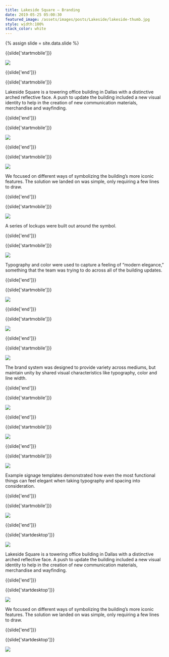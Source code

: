 ```yaml
---
title: Lakeside Square — Branding
date: 2019-05-25 05:00:30
featured_image: /assets/images/posts/Lakeside/lakeside-thumb.jpg
style: width:100%
stack_color: white
---
```

{% assign slide = site.data.slide %}


{{slide['startmobile']}}

<div><img class='full-height' src='{{ site.url }}/assets/images/posts/Lakeside/lakeside-1-mobile.png' srcset='{{ site.url }}/assets/images/posts/Lakeside/lakeside-1-mobile.png 375w, {{ site.url }}/assets/images/posts/Lakeside/lakeside-1-mobile@2x.png 750w, {{ site.url }}/assets/images/posts/Lakeside/lakeside-1-mobile@3x.png 1125w'></div>

{{slide['end']}}



{{slide['startmobile']}}

Lakeside Square is a towering office building in Dallas with a distinctive arched reflective face. A push to update the building included a new visual identity to help in the creation of new communication materials, merchandise and wayfinding.

{{slide['end']}}



{{slide['startmobile']}}

<div><img class='full-height' src='{{ site.url }}/assets/images/posts/Lakeside/lakeside-2-mobile.png' srcset='{{ site.url }}/assets/images/posts/Lakeside/lakeside-2-mobile.png 375w, {{ site.url }}/assets/images/posts/Lakeside/lakeside-2-mobile@2x.png 750w, {{ site.url }}/assets/images/posts/Lakeside/lakeside-2-mobile@3x.png 1125w'></div>

<p class='bg-dark'></p>

{{slide['end']}}



{{slide['startmobile']}}

<div><img class='full-width' src='{{ site.url }}/assets/images/posts/Lakeside/lakeside-3-mobile.png' srcset='{{ site.url }}/assets/images/posts/Lakeside/lakeside-3-mobile.png 375w, {{ site.url }}/assets/images/posts/Lakeside/lakeside-3-mobile@2x.png 750w, {{ site.url }}/assets/images/posts/Lakeside/lakeside-3-mobile@3x.png 1125w'></div>

<p class='bg'>We focused on different ways of symbolizing the building’s more iconic features. The solution we landed on was simple, only requiring a few lines to draw.</p>

{{slide['end']}}



{{slide['startmobile']}}

<div><img class='full-height' src='{{ site.url }}/assets/images/posts/Lakeside/lakeside-4-mobile.png' srcset='{{ site.url }}/assets/images/posts/Lakeside/lakeside-4-mobile.png 375w, {{ site.url }}/assets/images/posts/Lakeside/lakeside-4-mobile@2x.png 750w, {{ site.url }}/assets/images/posts/Lakeside/lakeside-4-mobile@3x.png 1125w'></div>

<p class='bg-dark'>A series of lockups were built out around the symbol.</p>

{{slide['end']}}



{{slide['startmobile']}}

<div><img class='full-width' src='{{ site.url }}/assets/images/posts/Lakeside/lakeside-5-mobile.png' srcset='{{ site.url }}/assets/images/posts/Lakeside/lakeside-5-mobile.png 375w, {{ site.url }}/assets/images/posts/Lakeside/lakeside-5-mobile@2x.png 750w, {{ site.url }}/assets/images/posts/Lakeside/lakeside-5-mobile@3x.png 1125w'></div>

<p class='bg'>Typography and color were used to capture a feeling of “modern elegance,” something that the team was trying to do across all of the building updates.</p>

{{slide['end']}}



{{slide['startmobile']}}

<div><img class='full-height' src='{{ site.url }}/assets/images/posts/Lakeside/lakeside-6-mobile.png' srcset='{{ site.url }}/assets/images/posts/Lakeside/lakeside-6-mobile.png 375w, {{ site.url }}/assets/images/posts/Lakeside/lakeside-6-mobile@2x.png 750w, {{ site.url }}/assets/images/posts/Lakeside/lakeside-6-mobile@3x.png 1125w'></div>


{{slide['end']}}




{{slide['startmobile']}}

<div><img class='full-width' src='{{ site.url }}/assets/images/posts/Lakeside/lakeside-7-mobile.png' srcset='{{ site.url }}/assets/images/posts/Lakeside/lakeside-7-mobile.png 375w, {{ site.url }}/assets/images/posts/Lakeside/lakeside-7-mobile@2x.png 750w, {{ site.url }}/assets/images/posts/Lakeside/lakeside-7-mobile@3x.png 1125w'></div>

{{slide['end']}}



{{slide['startmobile']}}

<div><img class='full-height' src='{{ site.url }}/assets/images/posts/Lakeside/lakeside-8-mobile.png' srcset='{{ site.url }}/assets/images/posts/Lakeside/lakeside-8-mobile.png 375w, {{ site.url }}/assets/images/posts/Lakeside/lakeside-8-mobile@2x.png 750w, {{ site.url }}/assets/images/posts/Lakeside/lakeside-8-mobile@3x.png 1125w'></div>

<p class='bg-dark'>The brand system was designed to provide variety across mediums, but maintain unity by shared visual characteristics like typography, color and line width.</p>

{{slide['end']}}



{{slide['startmobile']}}

<div><img class='full-width' src='{{ site.url }}/assets/images/posts/Lakeside/lakeside-9-mobile.png' srcset='{{ site.url }}/assets/images/posts/Lakeside/lakeside-9-mobile.png 375w, {{ site.url }}/assets/images/posts/Lakeside/lakeside-9-mobile@2x.png 750w, {{ site.url }}/assets/images/posts/Lakeside/lakeside-9-mobile@3x.png 1125w'></div>

{{slide['end']}}



{{slide['startmobile']}}

<div><img class='full-height' src='{{ site.url }}/assets/images/posts/Lakeside/lakeside-10-mobile.png' srcset='{{ site.url }}/assets/images/posts/Lakeside/lakeside-10-mobile.png 375w, {{ site.url }}/assets/images/posts/Lakeside/lakeside-10-mobile@2x.png 750w, {{ site.url }}/assets/images/posts/Lakeside/lakeside-10-mobile@3x.png 1125w'></div>

{{slide['end']}}




{{slide['startmobile']}}

<div><img class='full-width' src='{{ site.url }}/assets/images/posts/Lakeside/lakeside-11-mobile.png' srcset='{{ site.url }}/assets/images/posts/Lakeside/lakeside-11-mobile.png 375w, {{ site.url }}/assets/images/posts/Lakeside/lakeside-11-mobile@2x.png 750w, {{ site.url }}/assets/images/posts/Lakeside/lakeside-11-mobile@3x.png 1125w'></div>

<p class='bg'>Example signage templates demonstrated how even the most functional things can feel elegant when taking typography and spacing into consideration.</p>


{{slide['end']}}



{{slide['startmobile']}}

<div><img class='full-height' src='{{ site.url }}/assets/images/posts/Lakeside/lakeside-12-mobile.png' srcset='{{ site.url }}/assets/images/posts/Lakeside/lakeside-12-mobile.png 375w, {{ site.url }}/assets/images/posts/Lakeside/lakeside-12-mobile@2x.png 750w, {{ site.url }}/assets/images/posts/Lakeside/lakeside-12-mobile@3x.png 1125w'></div>

{{slide['end']}}






{{slide['startdesktop']}}

<div><img class='full-width' src='{{ site.url }}/assets/images/posts/Lakeside/lakeside-1@2x.png' srcset='{{ site.url }}/assets/images/posts/Lakeside/lakeside-1.png 1024w, {{ site.url }}/assets/images/posts/Lakeside/lakeside-1@2x.png 2048w, {{ site.url }}/assets/images/posts/Lakeside/lakeside-1@3x.png 3072w'></div>

Lakeside Square is a towering office building in Dallas with a distinctive arched reflective face. A push to update the building included a new visual identity to help in the creation of new communication materials, merchandise and wayfinding.

{{slide['end']}}



{{slide['startdesktop']}}

<div><img src='{{ site.url }}/assets/images/posts/Lakeside/lakeside-2@2x.png' srcset='{{ site.url }}/assets/images/posts/Lakeside/lakeside-2.png 794w, {{ site.url }}/assets/images/posts/Lakeside/lakeside-2@2x.png 1588w, {{ site.url }}/assets/images/posts/Lakeside/lakeside-2@3x.png 2382w'></div>

We focused on different ways of symbolizing the building’s more iconic features. The solution we landed on was simple, only requiring a few lines to draw.

{{slide['end']}}



{{slide['startdesktop']}}

<div class='row'>

<div><img src='{{ site.url }}/assets/images/posts/Lakeside/lakeside-3@2x.png' srcset='{{ site.url }}/assets/images/posts/Lakeside/lakeside-3.png 314w, {{ site.url }}/assets/images/posts/Lakeside/lakeside-3@2x.png 628w, {{ site.url }}/assets/images/posts/Lakeside/lakeside-3@3x.png 942w'></div><!--

--><div><img src='{{ site.url }}/assets/images/posts/Lakeside/lakeside-4@2x.png' srcset='{{ site.url }}/assets/images/posts/Lakeside/lakeside-4.png 474w, {{ site.url }}/assets/images/posts/Lakeside/lakeside-4@2x.png 948w, {{ site.url }}/assets/images/posts/Lakeside/lakeside-4@3x.png 1422w'></div>

</div>

A series of lockups were built out around the symbol.

{{slide['end']}}



{{slide['startdesktop']}}

<div><img src='{{ site.url }}/assets/images/posts/Lakeside/lakeside-5@2x.png' srcset='{{ site.url }}/assets/images/posts/Lakeside/lakeside-5.png 794w, {{ site.url }}/assets/images/posts/Lakeside/lakeside-5@2x.png 1588w, {{ site.url }}/assets/images/posts/Lakeside/lakeside-5@3x.png 2382w'></div>

Typography and color were used to capture a feeling of “modern elegance,” something that the team was trying to do across all of the building updates.

{{slide['end']}}




{{slide['startdesktop']}}

<div class='row'>

<div><img src='{{ site.url }}/assets/images/posts/Lakeside/lakeside-6@2x.png' srcset='{{ site.url }}/assets/images/posts/Lakeside/lakeside-6.png 314w, {{ site.url }}/assets/images/posts/Lakeside/lakeside-6@2x.png 628w, {{ site.url }}/assets/images/posts/Lakeside/lakeside-6@3x.png 942w'></div><!--

--><div><img src='{{ site.url }}/assets/images/posts/Lakeside/lakeside-7@2x.png' srcset='{{ site.url }}/assets/images/posts/Lakeside/lakeside-7.png 474w, {{ site.url }}/assets/images/posts/Lakeside/lakeside-7@2x.png 948w, {{ site.url }}/assets/images/posts/Lakeside/lakeside-7@3x.png 1422w'></div>

</div>


{{slide['end']}}



{{slide['startdesktop']}}

<div class='row'>

<div><img src='{{ site.url }}/assets/images/posts/Lakeside/lakeside-8@2x.png' srcset='{{ site.url }}/assets/images/posts/Lakeside/lakeside-8.png 314w, {{ site.url }}/assets/images/posts/Lakeside/lakeside-8@2x.png 628w, {{ site.url }}/assets/images/posts/Lakeside/lakeside-8@3x.png 942w'></div><!--

--><div><img src='{{ site.url }}/assets/images/posts/Lakeside/lakeside-9@2x.png' srcset='{{ site.url }}/assets/images/posts/Lakeside/lakeside-9.png 474w, {{ site.url }}/assets/images/posts/Lakeside/lakeside-9@2x.png 948w, {{ site.url }}/assets/images/posts/Lakeside/lakeside-9@3x.png 1422w'></div>

</div>

The brand system was designed to provide variety across mediums, but maintain unity by shared visual characteristics like typography, color and line width.

{{slide['end']}}



{{slide['startdesktop']}}

<div><img src='{{ site.url }}/assets/images/posts/Lakeside/lakeside-10@2x.png' srcset='{{ site.url }}/assets/images/posts/Lakeside/lakeside-10.png 794w, {{ site.url }}/assets/images/posts/Lakeside/lakeside-10@2x.png 1588w, {{ site.url }}/assets/images/posts/Lakeside/lakeside-10@3x.png 2382w'></div>

{{slide['end']}}



{{slide['startdesktop']}}

<div class='row' style="
  box-sizing: border-box;
  padding:6px;
  gap:6px;
  height:55vw;
  display:grid;
  grid-template-columns: 55fr 45fr;
  grid-template-rows: 1fr 1fr">

<div style="
  grid-column: 1/2;
  grid-row: 1/3;
  background-size: cover;
  background-image: url({{ site.url }}/assets/images/posts/Lakeside/lakeside-11@2x.png);"></div>

<div style="
  grid-column: 2/3;
  grid-row: 1/2;
  background-size: cover;
  background-image: url({{ site.url }}/assets/images/posts/Lakeside/lakeside-12@2x.png);"></div>

<div style="
  grid-column: 2/3;
  grid-row: 2/3;
  background-size: cover;
  background-image: url({{ site.url }}/assets/images/posts/Lakeside/lakeside-13@2x.png);"></div>

</div>

Example signage templates demonstrated how even the most functional things can feel elegant when taking typography and spacing into consideration.

{{slide['end']}}




{{slide['startdesktop']}}

<div class='row' style="
  box-sizing: border-box;
  padding:6px;
  gap:6px;
  height:55vw;
  display:grid;
  grid-template-columns: 65fr 35fr;
  grid-template-rows: 1fr 1fr">

<div style="grid-column: 1/2; grid-row: 1/3; background-image:url({{ site.url }}/assets/images/posts/Lakeside/lakeside-14@2x.png);background-size: cover;"></div>

<div style="grid-column: 2/3; grid-row: 1/2; background-image:url({{ site.url }}/assets/images/posts/Lakeside/lakeside-15@2x.png); background-size: cover;"></div>
<div style="grid-column: 2/3; grid-row: 2/3; background-image:url({{ site.url }}/assets/images/posts/Lakeside/lakeside-16@2x.png); background-size: cover;"></div>

</div>


{{slide['end']}}
